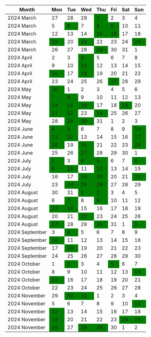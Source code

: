<table><thead>
<tr><th>Month</th><th>Mon</th><th>Tue</th><th>Wed</th><th>Thu</th><th>Fri</th><th>Sat</th><th>Sun</th></tr>
</thead><tbody>
<tr><td>2024 March</td><td>27</td><td>28</td><td>29</td><td style="background-color: green" title="Easter Sale at just 19.99 EUR 🐰🌷">1</td><td>2</td><td>3</td><td>4</td></tr>
<tr><td>2024 March</td><td>5</td><td style="background-color: green" title="WIZZ Biodiversity Bytes">6</td><td>7</td><td style="background-color: green" title="1 500 000 seats with 15% OFF 💸">8</td><td style="background-color: green" title="Tickets from 24.99 EUR! ✈️">9</td><td>10</td><td>11</td></tr>
<tr><td>2024 March</td><td>12</td><td>13</td><td>14</td><td style="background-color: green" title="Exclusive partner offers for Easter">15</td><td style="background-color: green" title="New product coming soon…!🤫">16</td><td>17</td><td>18</td></tr>
<tr><td>2024 March</td><td style="background-color: green" title="Join WIZZ Discount Club today!">19</td><td>20</td><td style="background-color: green" title="Skip the stress of city travel in London! 🚌">21</td><td>22</td><td>23</td><td>24</td><td style="background-color: green" title="15% OFF today! ✈️💸">25</td></tr>
<tr><td>2024 March</td><td>26</td><td>27</td><td>28</td><td style="background-color: green" title="Exclusive partner offers for Easter">29</td><td>30</td><td>31</td><td>1</td></tr>
<tr><td>2024 April</td><td>2</td><td>3</td><td style="background-color: green" title="15% OFF today! ✈️💸">4</td><td>5</td><td>6</td><td>7</td><td>8</td></tr>
<tr><td>2024 April</td><td>9</td><td>10</td><td style="background-color: green" title="Soar into summer from 24.99 EUR ✈️">11</td><td>12</td><td>13</td><td>14</td><td>15</td></tr>
<tr><td>2024 April</td><td style="background-color: green" title="Tickets starting at 29.99 EUR ✈️">16</td><td>17</td><td style="background-color: green" title="Exciting news about WIZZ MultiPass ✈️">18</td><td>19</td><td>20</td><td>21</td><td>22</td></tr>
<tr><td>2024 April</td><td>23</td><td>24</td><td>25</td><td>26</td><td style="background-color: green" title="Discover the best entertainment options 🎸🎶">27</td><td>28</td><td>29</td></tr>
<tr><td>2024 May</td><td style="background-color: green" title="Summer specials from 19.99 EUR 🏖️">30</td><td>1</td><td>2</td><td>3</td><td>4</td><td>5</td><td>6</td></tr>
<tr><td>2024 May</td><td style="background-color: green" title="WIZZ Discount Club for 29.99 EUR only 💸">7</td><td style="background-color: green" title="15% OFF today">8</td><td>9</td><td>10</td><td>11</td><td>12</td><td>13</td></tr>
<tr><td>2024 May</td><td style="background-color: green" title="20% OFF on premium seats 💺">14</td><td style="background-color: green" title="15% OFF today 🏖️✈️; 15% OFF for July">15</td><td style="background-color: green" title="Exclusive partner offers">16</td><td>17</td><td>18</td><td style="background-color: green" title="Win €20.000 of lifetime memories! Our Birthday. Your present. ">19</td><td>20</td></tr>
<tr><td>2024 May</td><td style="background-color: green" title="20% OFF ON ALL FLIGHTS: Our Birthday. Your present  🎉✈️">21</td><td style="background-color: green" title="20% OFF ON ALL FLIGHTS: Our Birthday. Your present  🎉✈️; WIZZ Biodiversity Bytes">22</td><td>23</td><td style="background-color: green" title="Exciting news about WIZZ MultiPass ✈️">24</td><td>25</td><td>26</td><td>27</td></tr>
<tr><td>2024 May</td><td>28</td><td style="background-color: green" title="Fly in July from 29.99 EUR ✈️">29</td><td style="background-color: green" title="15% OFF today! ✈️🇦🇪">30</td><td>31</td><td>1</td><td>2</td><td>3</td></tr>
<tr><td>2024 June</td><td style="background-color: green" title="Flash sale: 15% OFF for July 🏖️🔥">4</td><td style="background-color: green" title="August adventures from 29.99 EUR 🏖️🌊    ">5</td><td>6</td><td>7</td><td>8</td><td>9</td><td style="background-color: green" title="Fly from 19.99 EUR ✈️">10</td></tr>
<tr><td>2024 June</td><td style="background-color: green" title="20% OFF today! ✈️🇦🇪; The WIZZ MultiPass is now available in Hungary and Romania✈️">11</td><td style="background-color: green" title="Car hire deals are heating up this summer 🔥">12</td><td>13</td><td>14</td><td>15</td><td>16</td><td style="background-color: green" title="Fly from 19.99 EUR ✈️">17</td></tr>
<tr><td>2024 June</td><td style="background-color: green" title="Still enjoy flights from 19.99 EUR ✈️">18</td><td>19</td><td style="background-color: green" title="15% OFF today! ✈️🇦🇪; Flash sale: 15% OFF for July 🏖️🔥">20</td><td>21</td><td>22</td><td>23</td><td style="background-color: green" title="Summer adventures from 19.99 EUR">24</td></tr>
<tr><td>2024 June</td><td>25</td><td>26</td><td style="background-color: green" title="20% OFF on checked-in bags! 🧳">27</td><td>28</td><td>29</td><td>30</td><td>1</td></tr>
<tr><td>2024 July</td><td style="background-color: green" title="Summer adventures from 19.99 EUR">2</td><td>3</td><td style="background-color: green" title="Select your standard seat for 9 EUR! 💺✈️">4</td><td style="background-color: green" title="Summer adventures from 19.99 EUR">5</td><td>6</td><td>7</td><td style="background-color: green" title="The WIZZ APP is available in Huawei AppGallery 📱">8</td></tr>
<tr><td>2024 July</td><td style="background-color: green" title="10% OFF today! ✈️💸">9</td><td style="background-color: green" title="Get up to 15% off car hire this summer with Wizz.">10</td><td>11</td><td style="background-color: green" title="20% OFF on checked-in bags! 🧳">12</td><td>13</td><td>14</td><td>15</td></tr>
<tr><td>2024 July</td><td>16</td><td>17</td><td style="background-color: green" title="The WIZZ MultiPass is expanding! ✈️">18</td><td style="background-color: green" title="UPDATE: Wizz Air’s Online Services Are Now Available">19</td><td>20</td><td>21</td><td style="background-color: green" title="Exclusive 20% OFF for WIZZ Discount Club Members: Flights to/from Abu Dhabi 🌍✈️">22</td></tr>
<tr><td>2024 July</td><td>23</td><td style="background-color: green" title=" 15% OFF today: Last-minute summer holiday! ✈️💸">24</td><td style="background-color: green" title="Huge Car Hire Savings 🤑">25</td><td style="background-color: green" title="20% off on seats and bags for WIZZ Discount Club members 💺🧳">26</td><td>27</td><td>28</td><td>29</td></tr>
<tr><td>2024 August</td><td>30</td><td>31</td><td style="background-color: green" title="Ready for a summer adventure? 🏝️🌊">1</td><td style="background-color: green" title="Cheap flights alert! ✈️">2</td><td>3</td><td>4</td><td>5</td></tr>
<tr><td>2024 August</td><td>6</td><td style="background-color: green" title="Ready for a new adventure?">7</td><td>8</td><td style="background-color: green" title="Cheap last minute flights you can't miss ⏳">9</td><td>10</td><td>11</td><td>12</td></tr>
<tr><td>2024 August</td><td style="background-color: green" title="WIZZ All You Can Fly is here!">13</td><td style="background-color: green" title="15% OFF: Autumn vacation ✈️">14</td><td>15</td><td>16</td><td>17</td><td>18</td><td>19</td></tr>
<tr><td>2024 August</td><td>20</td><td>21</td><td style="background-color: green" title="Autumn specials: fly from 17.99 EUR! 🍁🍂">22</td><td>23</td><td>24</td><td>25</td><td>26</td></tr>
<tr><td>2024 August</td><td style="background-color: green" title="Autumn specials: fly from 17.99 EUR! 🍁🍂">27</td><td>28</td><td>29</td><td style="background-color: green" title="Make your travel plans easier! ✈️">30</td><td>31</td><td>1</td><td style="background-color: green" title="20% OFF on 5 Million Seats! ✈️">2</td></tr>
<tr><td>2024 September</td><td>3</td><td style="background-color: green" title="Last chance!🚨 20% OFF on 5 Million Seats! ✈️">4</td><td>5</td><td>6</td><td>7</td><td>8</td><td>9</td></tr>
<tr><td>2024 September</td><td style="background-color: green" title="Don't miss these Autumn deals! 🍁🍂">10</td><td>11</td><td>12</td><td>13</td><td>14</td><td>15</td><td>16</td></tr>
<tr><td>2024 September</td><td>17</td><td style="background-color: green" title="Time to book from 19.99 EUR">18</td><td>19</td><td>20</td><td>21</td><td>22</td><td>23</td></tr>
<tr><td>2024 September</td><td>24</td><td>25</td><td>26</td><td>27</td><td>28</td><td>29</td><td>30</td></tr>
<tr><td>2024 October</td><td>1</td><td style="background-color: green" title="🎃 Pumpkin Promo - 15% OFF your autumn getaway today!">2</td><td>3</td><td>4</td><td style="background-color: green" title="Onboard vouchers are now available in the app!">5</td><td>6</td><td>7</td></tr>
<tr><td>2024 October</td><td>8</td><td>9</td><td>10</td><td>11</td><td>12</td><td>13</td><td style="background-color: green" title="Get up to 15% OFF flights with WIZZ Discount Club ✈️">14</td></tr>
<tr><td>2024 October</td><td style="background-color: green" title="Up to 15% OFF today! ✈️💸">15</td><td>16</td><td>17</td><td>18</td><td>19</td><td>20</td><td>21</td></tr>
<tr><td>2024 October</td><td>22</td><td>23</td><td>24</td><td>25</td><td>26</td><td>27</td><td>28</td></tr>
<tr><td>2024 November</td><td>29</td><td style="background-color: green" title="Get into the HALLOWIZZ spirit – up to 20% off flights! ✈️🎃 ">30</td><td style="background-color: green" title="Get into the HALLOWIZZ spirit – up to 20% off flights! ✈️🎃 ">31</td><td>1</td><td>2</td><td>3</td><td>4</td></tr>
<tr><td>2024 November</td><td>5</td><td>6</td><td>7</td><td>8</td><td>9</td><td>10</td><td style="background-color: green" title="Singles’ Day Special! Fly solo from 19.99 EUR ✈️">11</td></tr>
<tr><td>2024 November</td><td style="background-color: green" title="Get up to 15% off on selected flights to and from Italy 🇮🇹">12</td><td>13</td><td>14</td><td>15</td><td>16</td><td>17</td><td>18</td></tr>
<tr><td>2024 November</td><td style="background-color: green" title="Winter holidays from 19.99 EUR ❄️✈️">19</td><td>20</td><td>21</td><td>22</td><td>23</td><td style="background-color: green" title="Wizz Air Sustainability Survey">24</td><td style="background-color: green" title="Extra Flights for Christmas from just 19.99 EUR ✈️">25</td></tr>
<tr><td>2024 November</td><td style="background-color: green" title="Visit Christmas markets from 19.99 EUR 🎄✈️">26</td><td>27</td><td style="background-color: green" title="Pink Thursday: 15% off WIZZ Discount Club flights & memberships! 🎉">28</td><td style="background-color: green" title="Pink Friday: Up to 30% off flights! 🎉">29</td><td>30</td><td>1</td><td>2</td></tr>
</tbody></table>
